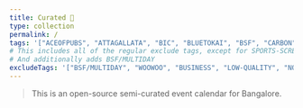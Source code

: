 ```yaml
---
title: Curated 🍉
type: collection
permalink: /
tags: '["ACEOFPUBS", "ATTAGALLATA", "BIC", "BLUETOKAI", "BSF", "CARBON", "CHAMPACA", "CURATED", "COURTYARD", "CREATIVEMORNINGS", "GOETHE", "KOOTA", "MAP", "SISTERSINSWEAT/SESSION", "SOFAR", "SUMUKHA", "TOGETHER", "TROVE", "UNDERLINE", "URBANAUT", "VENN", "WINDMILLS", "TPCC", "THEWHITEBOX", "LAVONNE", "BNGBIRDS", "PAINTBAR"]'
# This includes all of the regular exclude tags, except for SPORTS-SCREENING
# And additionally adds BSF/MULTIDAY
excludeTags: '["BSF/MULTIDAY", "WOOWOO", "BUSINESS", "LOW-QUALITY", "NOTINBLR", "DANDIYA", "WOOWOO"]'
---
```


> This is an open-source semi-curated event calendar for Bangalore.